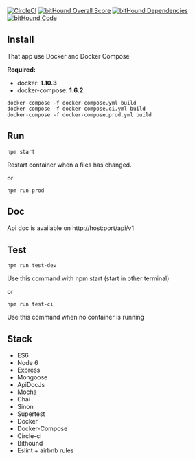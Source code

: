 [![CircleCI](https://circleci.com/gh/jrobic/petshop-api/tree/master.svg?style=svg)](https://circleci.com/gh/jrobic/petshop-api/tree/master)<Paste>
[![bitHound Overall Score](https://www.bithound.io/github/jrobic/petshop-api/badges/score.svg)](https://www.bithound.io/github/jrobic/petshop-api)
[![bitHound Dependencies](https://www.bithound.io/github/jrobic/petshop-api/badges/dependencies.svg)](https://www.bithound.io/github/jrobic/petshop-api/master/dependencies/npm)
[![bitHound Code](https://www.bithound.io/github/jrobic/petshop-api/badges/code.svg)](https://www.bithound.io/github/jrobic/petshop-api)

## Install

That app use Docker and Docker Compose

**Required:**
- docker: **1.10.3**
- docker-compose: **1.6.2**

```
docker-compose -f docker-compose.yml build
docker-compose -f docker-compose.ci.yml build
docker-compose -f docker-compose.prod.yml build
```

## Run

```
npm start
```

Restart container when a files has changed.

or

```
npm run prod
```

## Doc

Api doc is available on http://host:port/api/v1

## Test

```
npm run test-dev
```
Use this command with npm start (start in other terminal)

or

```
npm run test-ci
```
Use this command when no container is running

## Stack

- ES6
- Node 6
- Express
- Mongoose
- ApiDocJs
- Mocha
- Chai
- Sinon
- Supertest
- Docker
- Docker-Compose
- Circle-ci
- Bithound
- Eslint + airbnb rules
